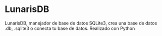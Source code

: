 # LunarisDB
 LunarisDB, manejador de base de datos SQLite3, crea una base de datos .db, .sqlite3 o conecta tu base de datos. Realizado con Python
